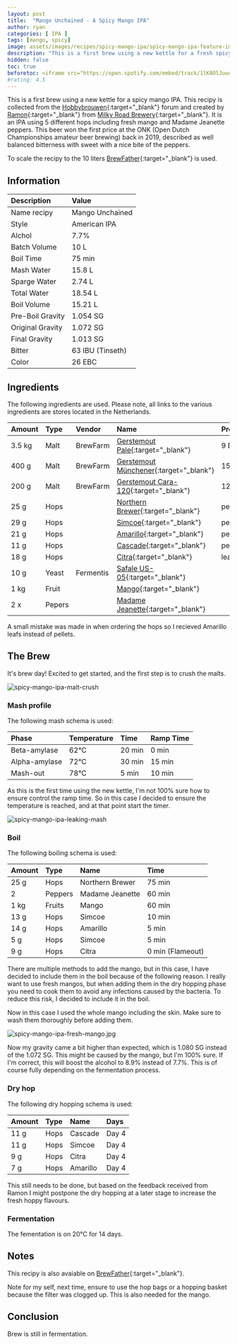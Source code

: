 ```yaml
---
layout: post
title:  "Mango Unchained - A Spicy Mango IPA"
author: ryan
categories: [ IPA ]
tags: [mango, spicy]
image: assets/images/recipes/spicy-mango-ipa/spicy-mango-ipa-feature-image.jpg
description: "This is a first brew using a new kettle for a fresh spicy mango IPA. A clean IPA spiced up using peppers during the brew."
hidden: false
toc: true
beforetoc: <iframe src="https://open.spotify.com/embed/track/1lK8OlJuuoVsGHsWaKFAfk" width="100%" height="80" frameBorder="0" allowtransparency="true" allow="encrypted-media"></iframe>
#rating: 4.5
---
```

This is a first brew using a new kettle for a spicy mango IPA. This recipy is collected from the [Hobbybrouwen](http://hobbybrouwen.nl/){:target="_blank"} forum and created by [Ramon](https://www.hobbybrouwen.nl/forum/index.php/topic,39916.0.html){:target="_blank"} from 
[Milky Road Brewery](https://www.milkyroadbrewery.nl/){:target="_blank"}. It is an IPA using 5 different hops including fresh mango and Madame Jeanette peppers. This beer won the first price at the ONK (Open Dutch Championships amateur beer brewing) back in 2019, described as well balanced bitterness with sweet with a nice bite of the peppers.

To scale the recipy to the 10 liters [BrewFather](https://share.brewfather.app/uBb7GSyMzVQaiY){:target="_blank"} is used.

## Information

| Description | Value |
| :---------- | :---- | 
| Name recipy | Mango Unchained |
| Style | American IPA |
| Alchol | 7.7% |
| Batch Volume | 10 L |
| Boil Time | 75 min |
| Mash Water |  15.8 L |
| Sparge Water | 2.74 L |
| Total Water | 18.54 L |
| Boil Volume | 15.21 L |
| Pre-Boil Gravity | 1.054 SG |
| Original Gravity | 1.072 SG |
| Final Gravity | 1.013 SG| 
| Bitter | 63 IBU (Tinseth) |
| Color | 26 EBC |

## Ingredients
The following ingredients are used. Please note, all links to the various ingredients are stores located in the Netherlands.

| Amount | Type | Vendor | Name | Property | 
| :----- | :--- |  :------- | :------- | :------- | 
| 3.5 kg | Malt | BrewFarm | [Gerstemout Pale](https://www.brouwstore.nl/gerstemout-brewferm-pale-ale-7-10-ebc-5-kg){:target="_blank"} | 9 EBC |
| 400 g | Malt | BrewFarm | [Gerstemout Münchener](https://www.brouwstore.nl/gerstemout-brewferm-munchener-13-17-ebc-1-kg){:target="_blank"} | 15 EBC | 
| 200 g | Malt | BrewFarm | [Gerstemout Cara-120](https://www.brouwstore.nl/gerstemout-brewferm-cara-120-110-130-ebc-1-kg){:target="_blank"} | 120 EBC | 
| 25 g  | Hops | | [Northern Brewer](https://www.brouwstore.nl/hopkorrels-northern-brewer-2019-100g){:target="_blank"} | pellets |
| 29 g  | Hops | | [Simcoe](https://www.hopt.nl/hop-om-bier-te-brouwen/5200-houblon-simcoe-en-pellets.html){:target="_blank"}  | pellets |
| 21 g  | Hops | | [Amarillo](https://www.brouwstore.nl/hopkorrels-amarillo-2020-100-g){:target="_blank"} | pellets |
| 11 g  | Hops | | [Cascade](https://www.brouwstore.nl/hopkorrels-cascade-2019-100g){:target="_blank"} | pellets |
| 18 g  | Hops | | [Citra](https://www.brouwstore.nl/hopbloemen-citra-2019-100-g){:target="_blank"}  | leafs |
| 10 g | Yeast | Fermentis | [Safale US-05](https://www.brouwstore.nl/fermentis-biergist-gedroogd-safale-us-05-56-11-5-g){:target="_blank"} | |
| 1 kg  | Fruit | | [Mango](https://www.coop.nl/product/8717662020810/EAT-ME-Mango-duo){:target="_blank"} |  |
| 2 x  | Pepers | | [Madame Jeanette](https://groentebroer.nl/groenten/pepers/madame-jeanette-geel){:target="_blank"} |  |

A small mistake was made in when ordering the hops so I recieved Amarillo leafs instead of pellets.

## The Brew
It's brew day! Excited to get started, and the first step is to crush the malts.

![spicy-mango-ipa-malt-crush]({{site.baseurl}}/assets/images/recipes/spicy-mango-ipa/spicy-mango-ipa-crushed-malt.jpg)

### Mash profile
The following mash schema is used:

| Phase | Temperature | Time | Ramp Time |
| :---- | :-----------| :--- | :-------- | 
| Beta-amylase | 62°C | 20 min | 0 min |
| Alpha-amylase  | 72°C | 30 min | 15 min |
| Mash-out | 78°C | 5 min  | 10 min |

As this is the first time using the new kettle, I'm not 100% sure how to ensure control the ramp time. So in this case I decided to ensure the temperature is reached, and at that point start the timer.

![spicy-mango-ipa-leaking-mash]({{site.baseurl}}/assets/images/recipes/spicy-mango-ipa/spicy-mango-ipa-leaking-mash.jpg)

### Boil
The following boiling schema is used:

| Amount | Type | Name | Time |
| :----- | :--- | :--- | :--- |
| 25 g | Hops | Northern Brewer  | 75 min |
| 2 | Peppers | Madame Jeanette | 60 min |
| 1 kg | Fruits | Mango | 60 min |
| 13 g | Hops | Simcoe | 10 min |
| 14 g | Hops | Amarillo | 5 min |
| 5 g | Hops | Simcoe | 5 min |
| 9 g | Hops | Citra | 0 min (Flameout) |

There are multiple methods to add the mango, but in this case, I have decided to include them in the boil because of the following reason. I really want to use fresh mangos, but when adding them in the dry hopping phase you need to cook them to avoid any infections caused by the bacteria. To reduce this risk, I decided to include it in the boil. 

Now in this case I used the whole mango including the skin. Make sure to wash them thoroughly before adding them.

![spicy-mango-ipa-fresh-mango.jpg]({{site.baseurl}}/assets/images/recipes/spicy-mango-ipa/spicy-mango-ipa-fresh-mango.jpg.jpg)

Now my gravity came a bit higher than expected, which is 1.080 SG instead of the 1.072 SG. This might be caused by the mango, but I'm 100% sure. If I'm correct, this will boost the alcohol to 8.9% instead of 7.7%. This is of course fully depending on the fermentation process.

### Dry hop
The following dry hopping schema is used:

| Amount | Type | Name | Days |
| :----- | :--- | :--- | :--- |
| 11 g | Hops | Cascade | Day 4 |
| 11 g | Hops | Simcoe | Day 4 |
| 9 g | Hops | Citra | Day 4 |
| 7 g | Hops | Amarillo | Day 4 |

This still needs to be done, but based on the feedback received from Ramon I might postpone the dry hopping at a later stage to increase the fresh hoppy flavours.

### Fermentation
The fementation is on 20°C for 14 days.

## Notes
This recipy is also avaiable on [BrewFather](https://share.brewfather.app/uBb7GSyMzVQaiY){:target="_blank"}.

Note for my self, next time, ensure to use the hop bags or a hopping basket because the filter was clogged up. This is also needed for the mango.

## Conclusion
Brew is still in fermentation.
